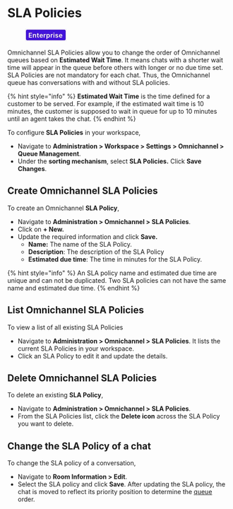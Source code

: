# SLA Policies

<figure><img src="../../.gitbook/assets/2021-06-10_22-31-38 (3) (3) (3) (3) (3) (3) (3) (3) (3) (2) (3) (1) (1) (1) (1) (2) (1) (1) (1) (1) (1) (1) (4) (1) (1) (1) (1) (1) (1) (1) (43).jpg" alt=""><figcaption></figcaption></figure>

Omnichannel SLA Policies allow you to change the order of Omnichannel queues based on **Estimated Wait Time**. It means chats with a shorter wait time will appear in the queue before others with longer or no due time set. SLA Policies are not mandatory for each chat. Thus, the Omnichannel queue has conversations with and without SLA policies.

{% hint style="info" %}
**Estimated Wait Time** is the time defined for a customer to be served. For example, if the estimated wait time is 10 minutes, the customer is supposed to wait in queue for up to 10 minutes until an agent takes the chat.
{% endhint %}

To configure **SLA Policies** in your workspace,

* Navigate to **Administration > Workspace > Settings > Omnichannel > Queue Management**.
* Under the **sorting mechanism**, select **SLA Policies.** Click **Save Changes**.

## Create Omnichannel SLA Policies

To create an Omnichannel **SLA Policy**,

* Navigate to **Administration > Omnichannel > SLA Policies**.
* Click on **+ New.**
* Update the required information and click **Save.**
  * **Name:** The name of the SLA Policy.
  * **Description**: The description of the SLA Policy
  * **Estimated due time**: The time in minutes for the SLA Policy.

{% hint style="info" %}
An SLA policy name and estimated due time are unique and can not be duplicated. Two SLA policies can not have the same name and estimated due time.
{% endhint %}

## List Omnichannel SLA Policies

To view a list of all existing SLA Policies

* Navigate to **Administration > Omnichannel > SLA Policies**. It lists the current SLA Policies in your workspace.
* Click an SLA Policy to edit it and update the details.

## Delete Omnichannel SLA Policies

To delete an existing **SLA Policy**,

* Navigate to **Administration > Omnichannel > SLA Policies**.
* From the SLA Policies list, click the **Delete icon** across the SLA Policy you want to delete.

## Change the SLA Policy of a chat

To change the SLA policy of a conversation,

* Navigate to **Room Information > Edit**.
* Select the SLA policy and click **Save**. After updating the SLA policy, the chat is moved to reflect its priority position to determine the [queue](../omnichannel-agents-guides/omnichannel-queue.md) order.

